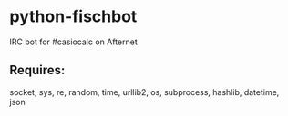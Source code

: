 python-fischbot
===============

IRC bot for #casiocalc on Afternet

Requires:
---------
socket, sys, re, random, time, urllib2, os, subprocess, hashlib, datetime, json
